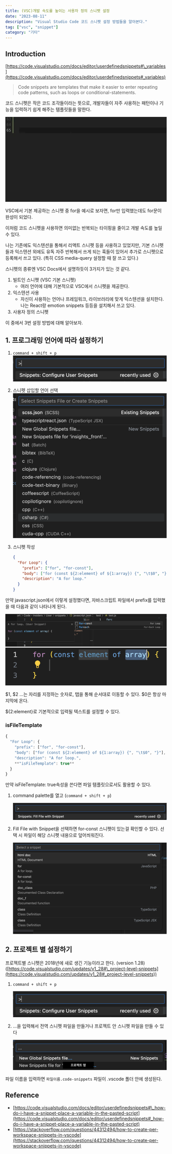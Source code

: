 ```yaml
---
title: (VSC)개발 속도를 높이는 사용자 정의 스니펫 설정
date: "2023-08-11"
description: "Visual Studio Code 코드 스니펫 설정 방법들을 알아본다."
tag: ["vsc", "snippet"]
category: "기타"
---
```


## Introduction

[https://code.visualstudio.com/docs/editor/userdefinedsnippets#\_variables](https://code.visualstudio.com/docs/editor/userdefinedsnippets#_variables)

> Code snippets are templates that make it easier to enter repeating code patterns, such as loops or conditional-statements.

코드 스니펫은 작은 코드 조각들이라는 뜻으로, 개발자들이 자주 사용하는 패턴이나 기능을 입력하기 쉽게 해주는 템플릿들을 말한다.

![1.gif](./1.gif)

VSC에서 기본 제공하는 스니펫 중 for을 예시로 보자면, for만 입력했는데도 for문이 완성이 되었다.

이처럼 코드 스니펫을 사용하면 의미없는 반복되는 타이핑을 줄이고 개발 속도를 높일 수 있다.

나는 기존에도 익스텐션을 통해서 리액트 스니펫 등을 사용하고 있었지만, 기본 스니펫들과 익스텐션 외에도 유독 자주 반복해서 쓰게 되는 훅들이 있어서 추가로 스니펫으로 등록해서 쓰고 있다. (특히 CSS media-query 설정할 때 잘 쓰고 있다.)

스니펫의 종류엔 VSC Docs에서 설명하듯이 3가지가 있는 것 같다.

1. 빌트인 스니펫 (VSC 기본 스니펫)
   - 여러 언어에 대해 기본적으로 VSC에서 스니펫을 제공한다.
2. 익스텐션 사용
   - 자신이 사용하는 언어나 프레임워크, 라이브러리에 맞게 익스텐션을 설치한다. 나는 React랑 emotion snippets 등등을 설치해서 쓰고 있다.
3. 사용자 정의 스니펫

이 중에서 3번 설정 방법에 대해 알아보자.

## 1. 프로그래밍 언어에 따라 설정하기

1. `command + shift + p`
   ![2.png](./2.png)

2. 스니펫 삽입할 언어 선택
   ![3.png](./3.png)

3. 스니펫 작성

   ```json
   {
     "For Loop": {
       "prefix": ["for", "for-const"],
       "body": ["for (const ${2:element} of ${1:array}) {", "\t$0", "}"],
       "description": "A for loop."
     }
   }
   ```

만약 javascript.json에서 이렇게 설정했다면, 자바스크립트 파일에서 prefix를 입력했을 때 다음과 같이 나타나게 된다.

![4.png](./4.png)
![5.png](./5.png)

$1, $2 …는 자리를 지정하는 숫자로, 탭을 통해 순서대로 이동할 수 있다. $0은 항상 마지막에 온다.

${2:element}로 기본적으로 입력될 텍스트를 설정할 수 있다.

### isFileTemplate

```jsx
{
  "For Loop": {
    "prefix": ["for", "for-const"],
    "body": ["for (const ${2:element} of ${1:array}) {", "\t$0", "}"],
    "description": "A for loop.",
    **"isFileTemplate": true**
  }
}
```

만약 isFileTemplate: true속성을 쓴다면 파일 템플릿으로서도 활용할 수 있다.

1. command palette를 열고 (`command + shift + p`)

   ![6.png](6.png)

2. Fill File with Snippet을 선택하면 for-const 스니펫이 있는걸 확인할 수 있다. 선택 시 파일이 해당 스니펫 내용으로 덮어씌워진다.

   ![7.png](7.png)

## 2. 프로젝트 별 설정하기

프로젝트별 스니펫은 2018년에 새로 생긴 기능이라고 한다. (version 1.28)([https://code.visualstudio.com/updates/v1_28#\_project-level-snippets](https://code.visualstudio.com/updates/v1_28#_project-level-snippets))

1. `command + shift + p`

   ![8.png](8.png)

2. …을 입력해서 전역 스니펫 파일을 만들거나 프로젝트 안 스니펫 파일을 만들 수 있다

   ![9.png](9.png)

파일 이름을 입력하면 `파일이름.code-snippets` 파일이 .vscode 폴더 안에 생성된다.

## Reference

- [https://code.visualstudio.com/docs/editor/userdefinedsnippets#\_how-do-i-have-a-snippet-place-a-variable-in-the-pasted-script](https://code.visualstudio.com/docs/editor/userdefinedsnippets#_how-do-i-have-a-snippet-place-a-variable-in-the-pasted-script)
- [https://stackoverflow.com/questions/44312494/how-to-create-per-workspace-snippets-in-vscode](https://stackoverflow.com/questions/44312494/how-to-create-per-workspace-snippets-in-vscode)

